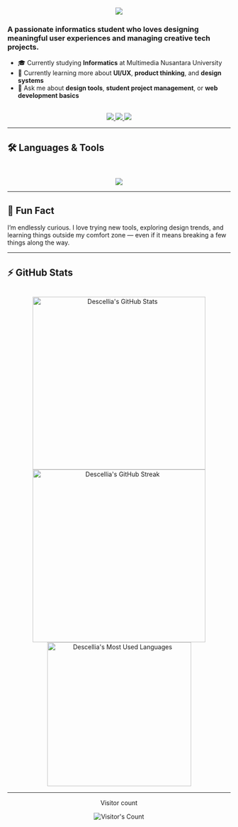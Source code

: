 <h1 align="center">
  <img src="https://readme-typing-svg.herokuapp.com/?font=Inter&size=45&center=true&vCenter=true&width=500&height=70&color=F472B6&duration=4000&lines=Hi+there!+👋;+I'm+Descellia!;+Welcome+to+my+GitHub+space!" />
</h1>

### A passionate informatics student who loves designing meaningful user experiences and managing creative tech projects.

- 🎓 Currently studying **Informatics** at Multimedia Nusantara University  
- 🌱 Currently learning more about **UI/UX**, **product thinking**, and **design systems**
- 💬 Ask me about **design tools**, **student project management**, or **web development basics**

<br>

<div align="center">
  <a href="mailto:descelliiaa@gmail.com">
    <img src="https://img.shields.io/badge/Gmail-333333?style=for-the-badge&logo=gmail&logoColor=red" />
  </a>
  <a href="https://www.linkedin.com/in/descellia12" target="_blank">
    <img src="https://img.shields.io/badge/LinkedIn-0077B5?style=for-the-badge&logo=linkedin&logoColor=white" />
  </a>
  <a href="https://instagram.com/descellia" target="_blank">
    <img src="https://img.shields.io/badge/Instagram-E4405F?style=for-the-badge&logo=instagram&logoColor=white" />
  </a>
</div>

---

## 🛠️ Languages & Tools

<br>

<p align="center">
  <img src="https://skillicons.dev/icons?i=html,css,js,c,php,python,java,figma,vscode,git" />
</p>

---

## 🌈 Fun Fact

I’m endlessly curious. I love trying new tools, exploring design trends, and learning things outside my comfort zone — even if it means breaking a few things along the way.

---

## ⚡️ GitHub Stats

<br>

<div align="center">
  <img width="390" src="https://github-readme-stats.vercel.app/api?username=descellia&theme=transparent&count_private=true&show_icons=true&rank_icon=github&locale=en" alt="Descellia's GitHub Stats" />
  <img width="390" src="https://github-readme-streak-stats.herokuapp.com/?user=descellia&theme=transparent&count_private=true&border_radius=10&locale=en" alt="Descellia's GitHub Streak" />
  <img width="325" src="https://github-readme-stats.vercel.app/api/top-langs?username=descellia&theme=transparent&layout=donut&langs_count=8&border_radius=10&show_icons=true&locale=en" alt="Descellia's Most Used Languages" />
</div>

---

<div align="center"> 
  <p>Visitor count</p>
  <img src="https://profile-counter.glitch.me/descellia/count.svg" alt="Visitor's Count" />
</div>
